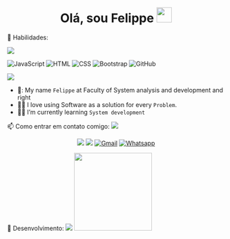 <h1 align="center">Olá, sou Felippe <img src="https://media.giphy.com/media/hvRJCLFzcasrR4ia7z/giphy.gif" width="35"></h1>





🦄 Habilidades:

<img  src="https://github.com/JoJoDevAdventure/JoJoDevAdventure/blob/main/Images/borderseperator.gif">
 

![JavaScript](https://img.shields.io/badge/JavaScript-F7DF1E?style=for-the-badge&logo=javascript&logoColor=black)
![HTML](https://img.shields.io/badge/HTML5-E34F26?style=for-the-badge&logo=html5&logoColor=white)
![CSS](https://img.shields.io/badge/CSS3-1572B6?style=for-the-badge&logo=css3&logoColor=white)
![Bootstrap](https://img.shields.io/badge/Bootstrap-8B07FF?style=for-the-badge&logo=bootstrap&logoColor=white)
![GitHub](https://img.shields.io/badge/GitHub-231E27?style=for-the-badge&logo=github&logoColor=white)


 
<img  src="https://github.com/JoJoDevAdventure/JoJoDevAdventure/blob/main/Images/borderseperator.gif">

- 📛: My name `Felippe` at Faculty of System analysis and development and right
- :technologist: I love using Software as a solution for every `Problem`.
- :student: I’m currently learning `System development` 



📫 Como entrar em contato comigo:
<img  src="https://github.com/JoJoDevAdventure/JoJoDevAdventure/blob/main/Images/borderseperator.gif">

<p align="center">
  <a href="https://www.instagram.com/flupynho/" alt="Instagram">
  <img src="https://img.shields.io/badge/-Instagram-DF0174?style=for-the-badge&logo=instagram&logoColor=white&link=https://www.instagram.com/flupynho/"/></a>
  <a href="https://www.linkedin.com/in/felippesantos20/" alt="Linkedin">
  <img src="https://img.shields.io/badge/-Linkedin-0e76a8?style=for-the-badge&logo=Linkedin&logoColor=white&link=https://www.linkedin.com/in/felippesantos20/" /></a>
  <a href="mailto:felippe_ipb@outlook.com"><img img src="https://img.shields.io/badge/gmail-%23EA4335.svg?style=for-the-badge&logo=gmail&logoColor=white" alt="Gmail"/></a>
  <a href="https://wa.me/5527998022482"><img src="https://img.shields.io/badge/whatsapp-%2325D366.svg?style=for-the-badge&logo=whatsapp&logoColor=white" alt="Whatsapp"/></a>
</p>
  
  
 
 
 🌟 Desenvolvimento:
<img  src="https://github.com/JoJoDevAdventure/JoJoDevAdventure/blob/main/Images/borderseperator.gif">
<img float="right" height="180em" src="https://github-readme-stats.vercel.app/api?hide_border=true&username=flupynho&theme=synthwave&show_icons=true"/>
